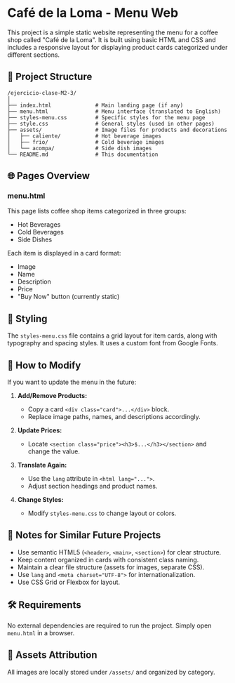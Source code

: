 # Café de la Loma - Menu Web

This project is a simple static website representing the menu for a coffee shop called "Café de la Loma". It is built using basic HTML and CSS and includes a responsive layout for displaying product cards categorized under different sections.

## 📁 Project Structure

```
/ejercicio-clase-M2-3/
│
├── index.html              # Main landing page (if any)
├── menu.html               # Menu interface (translated to English)
├── styles-menu.css         # Specific styles for the menu page
├── style.css               # General styles (used in other pages)
├── assets/                 # Image files for products and decorations
│   ├── caliente/           # Hot beverage images
│   ├── frio/               # Cold beverage images
│   └── acompa/             # Side dish images
└── README.md               # This documentation
```

## 🌐 Pages Overview

### menu.html

This page lists coffee shop items categorized in three groups:

* Hot Beverages
* Cold Beverages
* Side Dishes

Each item is displayed in a card format:

* Image
* Name
* Description
* Price
* "Buy Now" button (currently static)

## 🎨 Styling

The `styles-menu.css` file contains a grid layout for item cards, along with typography and spacing styles. It uses a custom font from Google Fonts.

## 🔧 How to Modify

If you want to update the menu in the future:

1. **Add/Remove Products:**

   * Copy a card `<div class="card">...</div>` block.
   * Replace image paths, names, and descriptions accordingly.
2. **Update Prices:**

   * Locate `<section class="price"><h3>$...</h3></section>` and change the value.
3. **Translate Again:**

   * Use the `lang` attribute in `<html lang="...">`.
   * Adjust section headings and product names.
4. **Change Styles:**

   * Modify `styles-menu.css` to change layout or colors.

## 📝 Notes for Similar Future Projects

* Use semantic HTML5 (`<header>`, `<main>`, `<section>`) for clear structure.
* Keep content organized in cards with consistent class naming.
* Maintain a clear file structure (assets for images, separate CSS).
* Use `lang` and `<meta charset="UTF-8">` for internationalization.
* Use CSS Grid or Flexbox for layout.

## 🛠️ Requirements

No external dependencies are required to run the project. Simply open `menu.html` in a browser.

## 📸 Assets Attribution

All images are locally stored under `/assets/` and organized by category.
